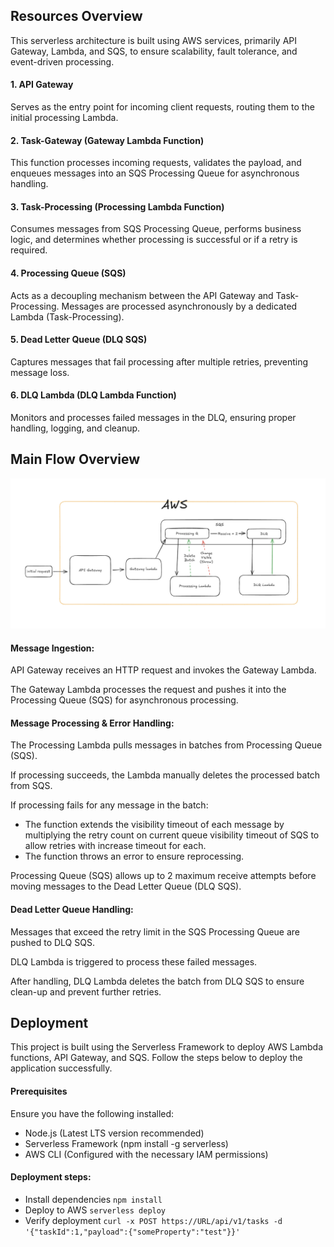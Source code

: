 
## **Resources Overview**
This serverless architecture is built using AWS services, primarily API Gateway, Lambda, and SQS, to ensure scalability, fault tolerance, and event-driven processing.

#### 1. API Gateway
Serves as the entry point for incoming client requests, routing them to the initial processing Lambda.

#### 2. Task-Gateway (Gateway Lambda Function)
This function processes incoming requests, validates the payload, and enqueues messages into an SQS Processing Queue for asynchronous handling.

#### 3. Task-Processing (Processing Lambda Function)
Consumes messages from SQS Processing Queue, performs business logic, and determines whether processing is successful or if a retry is required.

#### 4. Processing Queue (SQS)
Acts as a decoupling mechanism between the API Gateway and Task-Processing. Messages are processed asynchronously by a dedicated Lambda (Task-Processing).

#### 5. Dead Letter Queue (DLQ SQS)
Captures messages that fail processing after multiple retries, preventing message loss.

#### 6. DLQ Lambda (DLQ Lambda Function)
Monitors and processes failed messages in the DLQ, ensuring proper handling, logging, and cleanup.




## **Main Flow Overview**

![Architecture Diagram](./architecture-diagram.png)

#### Message Ingestion:
API Gateway receives an HTTP request and invokes the Gateway Lambda.

The Gateway Lambda processes the request and pushes it into the Processing Queue (SQS) for asynchronous processing.


#### Message Processing & Error Handling:
The Processing Lambda pulls messages in batches from Processing Queue (SQS).

If processing succeeds, the Lambda manually deletes the processed batch from SQS.

If processing fails for any message in the batch:
 - The function extends the visibility timeout of each message by multiplying the retry count on current queue visibility timeout of SQS to allow retries with increase timeout for each.
 - The function throws an error to ensure reprocessing.

Processing Queue (SQS) allows up to 2 maximum receive attempts before moving messages to the Dead Letter Queue (DLQ SQS).

#### Dead Letter Queue Handling:

Messages that exceed the retry limit in the SQS Processing Queue are pushed to DLQ SQS.

DLQ Lambda is triggered to process these failed messages.

After handling, DLQ Lambda deletes the batch from DLQ SQS to ensure clean-up and prevent further retries.


## Deployment
This project is built using the Serverless Framework to deploy AWS Lambda functions, API Gateway, and SQS. Follow the steps below to deploy the application successfully.

#### Prerequisites
Ensure you have the following installed:
- Node.js (Latest LTS version recommended)
- Serverless Framework (npm install -g serverless)
- AWS CLI (Configured with the necessary IAM permissions)

#### Deployment steps:
- Install dependencies `npm install`
- Deploy to AWS `serverless deploy`
- Verify deployment
`curl -x POST https://URL/api/v1/tasks -d '{"taskId":1,"payload":{"someProperty":"test"}}'`